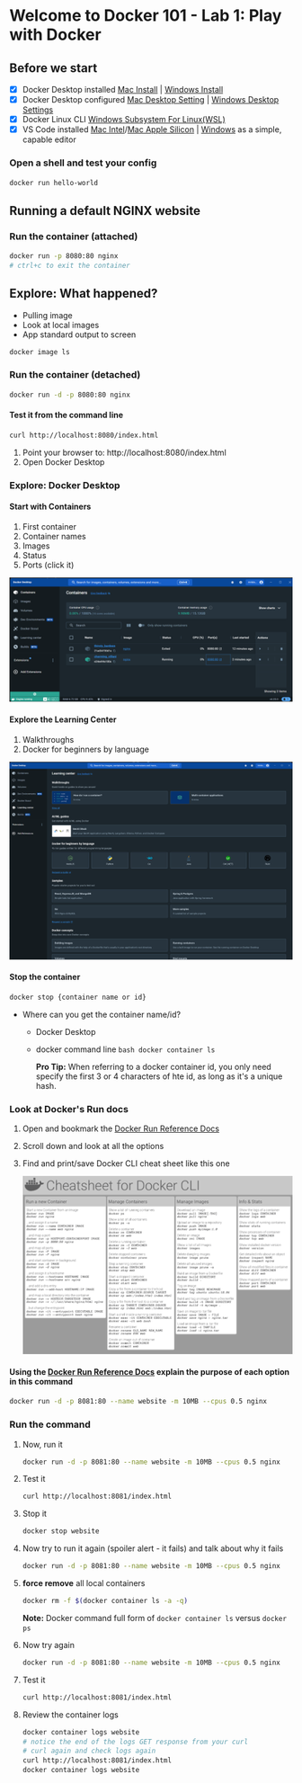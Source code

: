 # Welcome to Docker 101 - Lab 1: Play with Docker

## Before we start

- [X] Docker Desktop installed [Mac Install](https://docs.docker.com/desktop/install/mac-install/) | [Windows Install](https://docs.docker.com/desktop/install/windows-install/)
- [X] Docker Desktop configured [Mac Desktop Setting](https://docs.docker.com/desktop/settings/mac/) | [Windows Desktop Settings](https://docs.docker.com/desktop/settings/windows/)
- [X] Docker Linux CLI [Windows Subsystem For Linux(WSL)](https://docs.docker.com/desktop/wsl/)
- [X] VS Code installed [Mac Intel](https://code.visualstudio.com/download#)/[Mac Apple Silicon](https://code.visualstudio.com/download#) | [Windows](https://code.visualstudio.com/download#) as a simple, capable editor 

### Open a shell and test your config

```bash
docker run hello-world
```

## Running a default NGINX website

### Run the container (attached)

```bash
docker run -p 8080:80 nginx
# ctrl+c to exit the container
```

## Explore: What happened?

- Pulling image
- Look at local images
- App standard output to screen

```bash 
docker image ls
```

### Run the container (detached)

```bash
docker run -d -p 8080:80 nginx
```

#### Test it from the command line

```bash
curl http://localhost:8080/index.html 
```

1) Point your browser to: http://localhost:8080/index.html
2) Open Docker Desktop

### Explore: Docker Desktop

#### Start with Containers

1) First container
2) Container names
3) Images
4) Status
5) Ports (click it)

![Docker Desktop](./docker-desktop1.png)

#### Explore the Learning Center

1) Walkthroughs
2) Docker for beginners by language

![Docker Desktop](./DockerDesktopLearning.png)

#### Stop the container

```bash
docker stop {container name or id}
```

- Where can you get the container name/id?

  - Docker Desktop
  - docker command line ```bash docker container ls```

    **Pro Tip:** When referring to a docker container id, you only need specify the first 3 or 4 characters of hte id, as long as it's a unique hash.

### Look at Docker's Run docs

1) Open and bookmark the [Docker Run Reference Docs](https://docs.docker.com/engine/reference/commandline/run/)
2) Scroll down and look at all the options
3) Find and print/save Docker CLI cheat sheet like this one
   
   ![Sample Cheat Sheet](./dockercheatsheet.png)

#### Using the [Docker Run Reference Docs](https://docs.docker.com/engine/reference/commandline/run/) **explain the purpose** of each option in this command

```bash
docker run -d -p 8081:80 --name website -m 10MB --cpus 0.5 nginx
```

### Run the command

1) Now, run it

    ```bash
    docker run -d -p 8081:80 --name website -m 10MB --cpus 0.5 nginx
    ```

2) Test it

    ```bash
    curl http://localhost:8081/index.html 
    ```

3) Stop it

    ```bash
    docker stop website
    ```

4) Now try to run it again (spoiler alert - it fails) and talk about why it fails

    ```bash
    docker run -d -p 8081:80 --name website -m 10MB --cpus 0.5 nginx
    ```

5) **force remove** all local containers
  
    ```bash
    docker rm -f $(docker container ls -a -q) 
    ```
    **Note:** Docker command full form of ```docker container ls``` versus ```docker ps```

6) Now try again

    ```bash
    docker run -d -p 8081:80 --name website -m 10MB --cpus 0.5 nginx
    ```

7) Test it

    ```bash
    curl http://localhost:8081/index.html 
    ```

8) Review the container logs

    ```bash
    docker container logs website
    # notice the end of the logs GET response from your curl
    # curl again and check logs again
    curl http://localhost:8081/index.html 
    docker container logs website
    ```